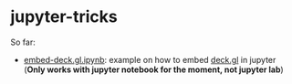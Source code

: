 # jupyter-tricks

So far:

+ [embed-deck.gl.ipynb](https://github.com/gcalmettes/jupyter-tricks/blob/master/embed-deck.gl.ipynb): example on how to embed [deck.gl](https://deck.gl/#/) in jupyter (**Only works with jupyter notebook for the moment, not jupyter lab**)
